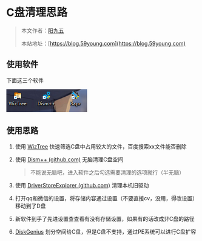 # C盘清理思路

> 本文作者：[阳九五](https://github.com/CN-YoungYang)
>
> 本站地址：[https://blog.59young.com](https://blog.59young.com)


## 使用软件
下面这三个软件

![软件图标](https://raw.githubusercontent.com/CN-YoungYang/BlogAssets/refs/heads/master/docs/other/Articles/C盘清理思路/Img-01.webp "软件图标")

## 使用思路
1. 使用 [WizTree](https://www.diskanalyzer.com/download) 快速筛选C盘中占用较大的文件，百度搜索xx文件能否删除
2. 使用 [Dism++ (github.com)](https://github.com/Chuyu-Team/Dism-Multi-language/releases) 无脑清理C盘空间
    > 不能说无脑吧，进入软件之后勾选需要清理的选项就行（半无脑）
  
3. 使用 [DriverStoreExplorer (github.com)](https://github.com/lostindark/DriverStoreExplorer/releases) 清理本机旧驱动
4. 打开qq和微信的设置，将存储内容通过设置（不要直接cv，没用，得改设置）移动到了D盘
5. 新软件到手了先进设置查查看有没有存储设置，如果有的话改成非C盘的路径
6. [DiskGenius](https://www.diskgenius.cn/) 划分空间给C盘，但是C盘不支持，通过PE系统可以进行C盘扩容
